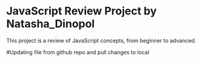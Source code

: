 # JavaScript Review Project by Natasha_Dinopol
This project is a review of JavaScript concepts, from beginner to advanced.

#Updating file from github repo and pull changes to local
